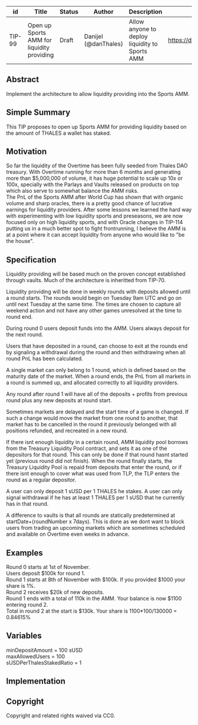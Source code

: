 | id | Title | Status | Author | Description | Discussions to | Created |
| ----------- | ----------- | ----------- | ----------- | ----------- | ----------- | ----------- |
| TIP-99 | Open up Sports AMM for liquidity providing | Draft | Danijel (@danThales)| Allow anyone to deploy liquidity to Sports AMM  | https://discord.gg/rPpPcMXSeU | 2022-10-17


## Abstract

Implement the architecture to allow liquidity providing into the Sports AMM. 
 
## Simple Summary
 
This TIP proposes to open up Sports AMM for providing liquidity based on the amount of THALES a wallet has staked. 
 
## Motivation
 
So far the liquidity of the Overtime has been fully seeded from Thales DAO treasury. With Overtime running for more than 6 months and generating more than $5,000,000 of volume, it has huge potential to scale up 10x or 100x, specially with the Parlays and Vaults released on products on top which also serve to somewhat balance the AMM risks.  
The PnL of the Sports AMM after World Cup has shown that with organic volume and sharp oracles, there is a pretty good chance of lucrative earnings for liquidity providers. After some lessons we learned the hard way with experimenting with low liquidity sports and preseasons, we are now focused only on high liquidity sports, and with Oracle changes in TIP-114 putting us in a much better spot to fight frontrunning,  I believe the AMM is at a point where it can accept liquidity from anyone who would like to "be the house". 


## Specification

Liquidity providing will be based much on the proven concept established through vaults. Much of the architecture is inheritted from TIP-70. 
 
Liquidity providing will be done in weekly rounds with deposits allowed until a round starts. 
The rounds would begin on Tuesday 9am UTC and go on until next Tuesday at the same time. 
The times are chosen to capture all weekend action and not have any other games unresolved at the time to round end.  

During round 0 users deposit funds into the AMM. Users always deposit for the next round.  
  
Users that have deposited in a round, can choose to exit at the rounds end by signaling a withdrawal during the round and then withdrawing when all round PnL has been calculated. 

A single market can only belong to 1 round, which is defined based on the maturity date of the market. When a round ends, the PnL from all markets in a round is summed up, and allocated correctly to all liquidity providers. 

Any round after round 1 will have all of the deposits + profits from previous round plus any new deposits at round start.  

Sometimes markets are delayed and the start time of a game is changed. If such a change would move the market from one round to another, that market has to be cancelled in the round it previously belonged with all positions refunded, and recreated in a new round.


If there isnt enough liquidity in a certain round, AMM liquidity pool borrows from the Treasury Liquidity Pool contract,
 and sets it as one of the depositors for that round.
This can only be done if that round hasnt started yet (previous round did not finish).
When the round finally starts, the Treasury Liquidity Pool is repaid from deposits that enter the round, or if there isnt enough to cover what was used from TLP, the TLP enters the round as a regular depositor.

A user can only deposit 1 sUSD per 1 THALES he stakes. A user can only signal withdrawal if he has at least 1 THALES per 1 sUSD that he currently has in that round.


A difference to vaults is that all rounds are statically predetermined at startDate+(roundNumber x 7days). This is done as we dont want to block users from trading an upcoming markets which are sometimes scheduled and available on Overtime even weeks in advance.  
## Examples  


Round 0 starts at 1st of November.  
Users deposit $100k for round 1.    
Round 1 starts at 8th of November with $100k. If you provided $1000 your share is 1%.   
Round 2 receives $20k of new deposits.   
Round 1 ends with a total of 110k in the AMM. Your balance is now $1100 entering round 2.  
Total in round 2 at the start is $130k. Your share is 1100*100/130000 = 0.84615%  


## Variables

minDepositAmount = 100 sUSD  
maxAllowedUsers = 100  
sUSDPerThalesStakedRatio = 1
 
## Implementation
 
## Copyright
 
Copyright and related rights waived via CC0.
